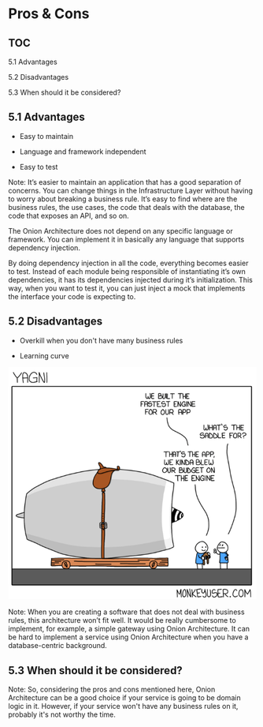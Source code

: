 # Pros & Cons


## TOC

5.1 Advantages

5.2 Disadvantages

5.3 When should it be considered?


## 5.1 Advantages


- Easy to maintain

- Language and framework independent

- Easy to test

Note:
It’s easier to maintain an application that has a good separation of concerns. You can change things in the Infrastructure Layer without having to worry about breaking a business rule.
It’s easy to find where are the business rules, the use cases, the code that deals with the database, the code that exposes an API, and so on.

The Onion Architecture does not depend on any specific language or framework. You can implement it in basically any language that supports dependency injection.

By doing dependency injection in all the code, everything becomes easier to test.
Instead of each module being responsible of instantiating it’s own dependencies, it has its dependencies injected during it’s initialization. This way, when you want to test it, you can just inject a mock that implements the interface your code is expecting to.


## 5.2 Disadvantages


- Overkill when you don't have many business rules

- Learning curve

<img style="background-image: white;" src="slides/assets/yagni.png" />

Note:
When you are creating a software that does not deal with business rules, this architecture won’t fit well. It would be really cumbersome to implement, for example, a simple gateway using Onion Architecture.
It can be hard to implement a service using Onion Architecture when you have a database-centric background.


## 5.3 When should it be considered?

Note:
So, considering the pros and cons mentioned here, Onion Architecture can be a good choice if your service is going to be domain logic in it.
However, if your service won't have any business rules on it, probably it's not worthy the time.
